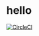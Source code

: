 # hello

[![CircleCI](https://dl.circleci.com/status-badge/img/gh/techy-shell/hello/tree/main.svg?style=svg)](https://dl.circleci.com/status-badge/redirect/gh/techy-shell/hello/tree/main)
